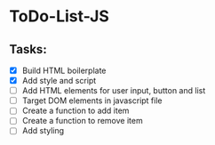 # ToDo-List-JS

## Tasks:

- [x] Build HTML boilerplate
- [x] Add style and script
- [ ] Add HTML elements for user input, button and list
- [ ] Target DOM elements in javascript file
- [ ] Create a function to add item
- [ ] Create a function to remove item
- [ ] Add styling
